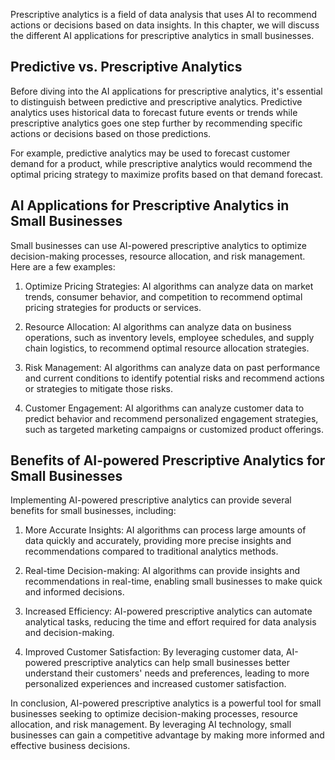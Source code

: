 

Prescriptive analytics is a field of data analysis that uses AI to recommend actions or decisions based on data insights. In this chapter, we will discuss the different AI applications for prescriptive analytics in small businesses.

Predictive vs. Prescriptive Analytics
-------------------------------------

Before diving into the AI applications for prescriptive analytics, it's essential to distinguish between predictive and prescriptive analytics. Predictive analytics uses historical data to forecast future events or trends while prescriptive analytics goes one step further by recommending specific actions or decisions based on those predictions.

For example, predictive analytics may be used to forecast customer demand for a product, while prescriptive analytics would recommend the optimal pricing strategy to maximize profits based on that demand forecast.

AI Applications for Prescriptive Analytics in Small Businesses
--------------------------------------------------------------

Small businesses can use AI-powered prescriptive analytics to optimize decision-making processes, resource allocation, and risk management. Here are a few examples:

1. Optimize Pricing Strategies: AI algorithms can analyze data on market trends, consumer behavior, and competition to recommend optimal pricing strategies for products or services.

2. Resource Allocation: AI algorithms can analyze data on business operations, such as inventory levels, employee schedules, and supply chain logistics, to recommend optimal resource allocation strategies.

3. Risk Management: AI algorithms can analyze data on past performance and current conditions to identify potential risks and recommend actions or strategies to mitigate those risks.

4. Customer Engagement: AI algorithms can analyze customer data to predict behavior and recommend personalized engagement strategies, such as targeted marketing campaigns or customized product offerings.

Benefits of AI-powered Prescriptive Analytics for Small Businesses
------------------------------------------------------------------

Implementing AI-powered prescriptive analytics can provide several benefits for small businesses, including:

1. More Accurate Insights: AI algorithms can process large amounts of data quickly and accurately, providing more precise insights and recommendations compared to traditional analytics methods.

2. Real-time Decision-making: AI algorithms can provide insights and recommendations in real-time, enabling small businesses to make quick and informed decisions.

3. Increased Efficiency: AI-powered prescriptive analytics can automate analytical tasks, reducing the time and effort required for data analysis and decision-making.

4. Improved Customer Satisfaction: By leveraging customer data, AI-powered prescriptive analytics can help small businesses better understand their customers' needs and preferences, leading to more personalized experiences and increased customer satisfaction.

In conclusion, AI-powered prescriptive analytics is a powerful tool for small businesses seeking to optimize decision-making processes, resource allocation, and risk management. By leveraging AI technology, small businesses can gain a competitive advantage by making more informed and effective business decisions.

